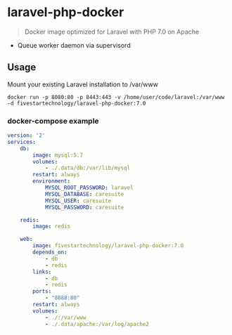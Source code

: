 # laravel-php-docker

> Docker image optimized for Laravel with PHP 7.0 on Apache

* Queue worker daemon via supervisord

## Usage

Mount your existing Laravel installation to /var/www

    docker run -p 8080:80 -p 8443:443 -v /home/user/code/laravel:/var/www -d fivestartechnology/laravel-php-docker:7.0


### docker-compose example

```yaml
version: '2'
services:
    db:
        image: mysql:5.7
        volumes:
            - ./.data/db:/var/lib/mysql
        restart: always
        environment:
            MYSQL_ROOT_PASSWORD: laravel
            MYSQL_DATABASE: caresuite
            MYSQL_USER: caresuite
            MYSQL_PASSWORD: caresuite

    redis:
        image: redis

    web:
        image: fivestartechnology/laravel-php-docker:7.0
        depends_on:
            - db
            - redis
        links:
            - db
            - redis
        ports:
            - "8888:80"
        restart: always
        volumes:
            - ./:/var/www
            - ./.data/apache:/var/log/apache2

```
